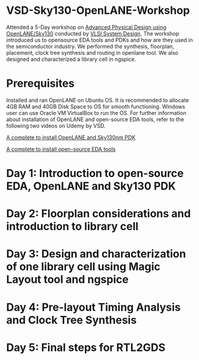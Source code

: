 # VSD-Sky130-OpenLANE-Workshop
Attended a 5-Day workshop on [Advanced Physical Design using OpenLANE/Sky130](https://www.vlsisystemdesign.com/advanced-physical-design-using-openlane-sky130/) conducted by [VLSI System Design](https://www.vlsisystemdesign.com/). The workshop introduced us to opensource EDA tools and PDKs and how are they used in the semiconductor industry. We performed the synthesis, floorplan, placement, clock tree synthesis and routing in openlane tool. We also designed and characterized a library cell in ngspice.

# Prerequisites
Installed and ran OpenLANE on Ubuntu OS. It is recommended to allocate 4GB RAM and 40GB Disk Space to OS for smooth functioning. Windows user can use Oracle VM VirtualBox to run the OS. For further information about installation of OpenLANE and open-source EDA tools, refer to the following two videos on Udemy by VSD.

[A complete to install OpenLANE and Sky130nm PDK](https://www.udemy.com/share/103wqAAEESeVZUR3QF/)

[A complete to install open-source EDA tools](https://www.udemy.com/share/101skKAEESeVZUR3QF/)


# Day 1: Introduction to open-source EDA, OpenLANE and Sky130 PDK
# Day 2: Floorplan considerations and introduction to library cell
# Day 3: Design and characterization of one library cell using Magic Layout tool and ngspice
# Day 4: Pre-layout Timing Analysis and Clock Tree Synthesis
# Day 5: Final steps for RTL2GDS 
